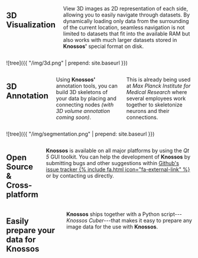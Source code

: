 <div class="row wp1">
<div class="six columns">

3D Visualization
----------------
View 3D images as 2D representation of each side, allowing you to easily navigate through datasets. By dynamically loading only data from the surrounding of the current location, seamless navigation is not limited to datasets that fit into the available RAM but also works with much larger datasets stored in **Knossos'** special format on disk.

</div>

<div class="six columns">

![tree]({{ "/img/3d.png" | prepend: site.baseurl }})

</div>
</div>

<div class="row wp2">
<div class="six columns">

3D Annotation
-------------
Using **Knossos'** annotation tools, you can build 3D skeletons of your data by placing and connecting nodes *(with 3D volume annotation coming soon)*.

This is already being used at *Max Planck Institute for Medical Research* where several employees work together to skeletonize neurons and their connections.

</div>

<div class="six columns">

![tree]({{ "/img/segmentation.png" | prepend: site.baseurl }})

</div>
</div>


<div class="row">
<div class="six columns">

Open Source &amp; Cross-platform
--------------------------------
**Knossos** is available on all major platforms by using the *Qt 5* GUI toolkit. You can help the development of **Knossos** by submitting bugs and other suggestions within [Github's issue tracker {% include fa.html icon="fa-external-link" %}](https://github.com/knossos-project/knossos/issues) or by contacting us directly.

</div>

<div class="six columns">


Easily prepare your data for **Knossos**
----------------------------------------
**Knossos** ships together with a Python script---*Knossos Cuber*---that makes it easy to prepare any image data for the use with **Knossos**.

</div>
</div>